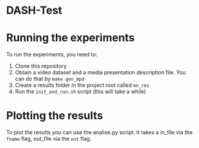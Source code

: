 # DASH-Test

# Running the experiments

To run the experiments, you need to:

1. Clone this repository
2. Obtain a video dataset and a media presentation description file. You can do that by <code>make gen_mpd</code> 
3. Create a results folder in the project root called <code>mn_res</code>
4. Run the <code>init_and_run.sh</code> script (this will take a while)

# Plotting the results

To plot the results you can use the analise.py script. It takes a in_file via the <code>fname</code> flag, out_file via the <code>out</code> flag.

